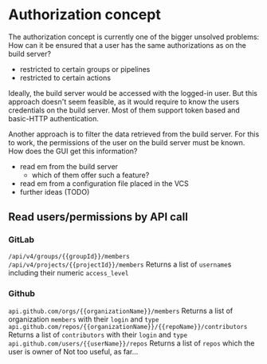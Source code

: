 # Authorization concept

The authorization concept is currently one of the bigger unsolved problems:
How can it be ensured that a user has the same authorizations as on the build server?

* restricted to certain groups or pipelines
* restricted to certain actions

Ideally, the build server would be accessed with the logged-in user. 
But this approach doesn't seem feasible, as it would require to know the users credentials on the build server.
Most of them support token based and basic-HTTP authentication.

Another approach is to filter the data retrieved from the build server.
For this to work, the permissions of the user on the build server must be known.
How does the GUI get this information?

* read em from the build server
  * which of them offer such a feature?
* read em from a configuration file placed in the VCS
* further ideas (TODO)

## Read users/permissions by API call

### GitLab

`/api/v4/groups/{{groupId}}/members`
`/api/v4/projects/{{projectId}}/members`
Returns a list of `username`s including their numeric `access_level`

### Github

`api.github.com/orgs/{{organizationName}}/members`
Returns a list of organization `members` with their `login` and `type`
`api.github.com/repos/{{organizationName}}/{{repoName}}/contributors` 
Returns a list of `contributors` with their `login` and `type`
`api.github.com/users/{{userName}}/repos`
Returns a list of `repos` which the user is owner of
Not too useful, as far...
